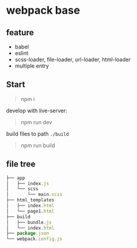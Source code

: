 # webpack base

## feature

- babel
- eslint
- scss-loader, file-loader, url-loader, html-loader
- multiple entry

## Start 

> npm i

develop with live-server:

> npm run dev

build files to path `./build`
> npm run build

## file tree
```js
├── app
│   ├── index.js
│   └── scss
│       └── main.scss
├── html_templates
│   ├── index.html
│   └── page1.html
├── build
│   ├── bundle.js
│   └── index.html
├── package.json 
└── webpack.config.js
```

